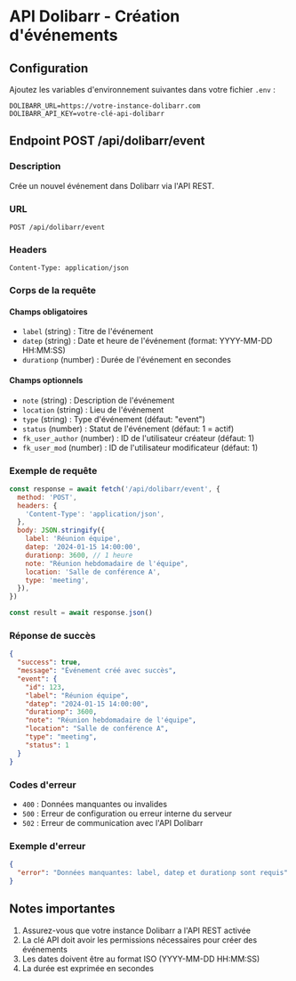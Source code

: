 # API Dolibarr - Création d'événements

## Configuration

Ajoutez les variables d'environnement suivantes dans votre fichier `.env` :

```env
DOLIBARR_URL=https://votre-instance-dolibarr.com
DOLIBARR_API_KEY=votre-clé-api-dolibarr
```

## Endpoint POST /api/dolibarr/event

### Description

Crée un nouvel événement dans Dolibarr via l'API REST.

### URL

```
POST /api/dolibarr/event
```

### Headers

```
Content-Type: application/json
```

### Corps de la requête

#### Champs obligatoires

- `label` (string) : Titre de l'événement
- `datep` (string) : Date et heure de l'événement (format: YYYY-MM-DD HH:MM:SS)
- `durationp` (number) : Durée de l'événement en secondes

#### Champs optionnels

- `note` (string) : Description de l'événement
- `location` (string) : Lieu de l'événement
- `type` (string) : Type d'événement (défaut: "event")
- `status` (number) : Statut de l'événement (défaut: 1 = actif)
- `fk_user_author` (number) : ID de l'utilisateur créateur (défaut: 1)
- `fk_user_mod` (number) : ID de l'utilisateur modificateur (défaut: 1)

### Exemple de requête

```javascript
const response = await fetch('/api/dolibarr/event', {
  method: 'POST',
  headers: {
    'Content-Type': 'application/json',
  },
  body: JSON.stringify({
    label: 'Réunion équipe',
    datep: '2024-01-15 14:00:00',
    durationp: 3600, // 1 heure
    note: "Réunion hebdomadaire de l'équipe",
    location: 'Salle de conférence A',
    type: 'meeting',
  }),
})

const result = await response.json()
```

### Réponse de succès

```json
{
  "success": true,
  "message": "Événement créé avec succès",
  "event": {
    "id": 123,
    "label": "Réunion équipe",
    "datep": "2024-01-15 14:00:00",
    "durationp": 3600,
    "note": "Réunion hebdomadaire de l'équipe",
    "location": "Salle de conférence A",
    "type": "meeting",
    "status": 1
  }
}
```

### Codes d'erreur

- `400` : Données manquantes ou invalides
- `500` : Erreur de configuration ou erreur interne du serveur
- `502` : Erreur de communication avec l'API Dolibarr

### Exemple d'erreur

```json
{
  "error": "Données manquantes: label, datep et durationp sont requis"
}
```

## Notes importantes

1. Assurez-vous que votre instance Dolibarr a l'API REST activée
2. La clé API doit avoir les permissions nécessaires pour créer des événements
3. Les dates doivent être au format ISO (YYYY-MM-DD HH:MM:SS)
4. La durée est exprimée en secondes
